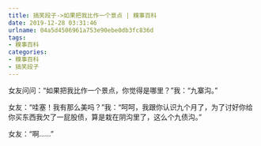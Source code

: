 ```yaml
---
title: 搞笑段子->如果把我比作一个景点 | 糗事百科
date: 2019-12-28 03:31:46
urlname: 04a5d4506961a753e90ebe0db3fc836d
tags: 
- 糗事百科
categories:
- 糗事百科
- 搞笑段子
---
```

女友问问：“如果把我比作一个景点，你觉得是哪里？”我：“九寨沟。”

女友：“哇塞！我有那么美吗？”我：“呵呵，我跟你认识九个月了，为了讨好你给你买东西我欠了一屁股债，算是栽在阴沟里了，这么个九债沟。”

女友：“啊......”


